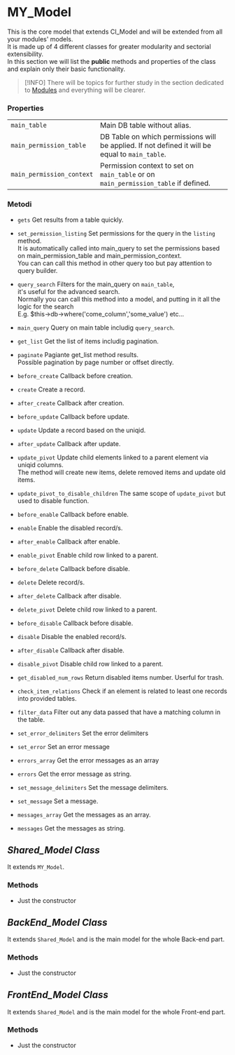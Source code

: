 # MY_Model

This is the core model that extends CI_Model and will be extended from all your modules' models.\
It is made up of 4 different classes for greater modularity and sectorial extensibility.\
In this section we will list the __public__ methods and properties of the class and explain only their basic functionality.

> [!INFO]
> There will be topics for further study in the section dedicated to [Modules](modules/README.md) and everything will be clearer.

### Properties
|                           |                                                                                                 |
|---------------------------|-------------------------------------------------------------------------------------------------|
| `main_table`              | Main DB table without alias.                                                                    |
| `main_permission_table`   | DB Table on which permissions will be applied. If not defined it will be equal to `main_table`. |
| `main_permission_context` | Permission context to set on `main_table` or on `main_permission_table` if defined.             |

### Metodi

* `gets` Get results from a table quickly.


* `set_permission_listing` Set permissions for the query in the `listing` method.\
  It is automatically called into main_query to set the permissions based on main_permission_table and main_permission_context.\
  You can can call this method in other query too but pay attention to query builder.
* `query_search` Filters for the main_query on `main_table`,\
    it's useful for the advanced search.\
    Normally you can call this method into a model, and putting in it all the logic for the search\
    E.g. $this->db->where('come_column','some_value') etc...
* `main_query` Query on main table includig `query_search`.
* `get_list` Get the list of items includig pagination.
* `paginate` Pagiante get_list method results.\
    Possible pagination by page number or offset directly.


* `before_create` Callback before creation.
* `create` Create a record.
* `after_create` Callback after creation.


* `before_update` Callback before update.
* `update` Update a record based on the uniqid.
* `after_update` Callback after update.


* `update_pivot` Update child elements linked to a parent element via uniqid columns.\
  The method will create new items, delete removed items and update old items.
* `update_pivot_to_disable_children` The same scope of `update_pivot` but used to disable function.


* `before_enable` Callback before enable.
* `enable` Enable the disabled record/s.
* `after_enable` Callback after enable.


* `enable_pivot` Enable child row linked to a parent.


* `before_delete` Callback before disable.
* `delete` Delete record/s.
* `after_delete` Callback after disable.


* `delete_pivot` Delete child row linked to a parent.


* `before_disable` Callback before disable.
* `disable` Disable the enabled record/s.
* `after_disable` Callback after disable.


* `disable_pivot` Disable child row linked to a parent.


* `get_disabled_num_rows` Return disabled items number. Userful for trash.


* `check_item_relations` Check if an element is related to least one records into provided tables.
* `filter_data` Filter out any data passed that have a matching column in the table.
* `set_error_delimiters` Set the error delimiters
* `set_error` Set an error message
* `errors_array` Get the error messages as an array
* `errors` Get the error message as string.
* `set_message_delimiters` Set the message delimiters.
* `set_message` Set a message.
* `messages_array` Get the messages as an array.
* `messages` Get the messages as string.


## <a> *Shared_Model Class* </a>

It extends `MY_Model`.

### Methods

* Just the constructor


## <a> *BackEnd_Model Class* </a>

It extends `Shared_Model` and is the main model for the whole Back-end part.

### Methods

* Just the constructor


## <a> *FrontEnd_Model Class* </a>

It extends `Shared_Model` and is the main model for the whole Front-end part.

### Methods

* Just the constructor